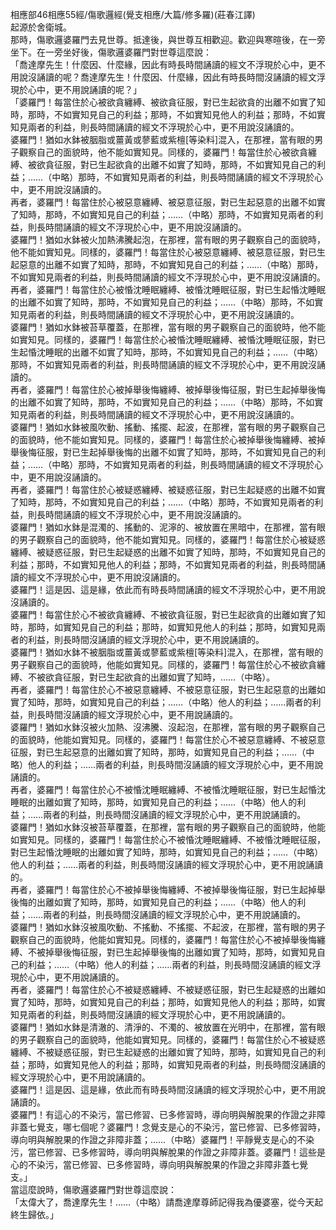 相應部46相應55經/傷歌邏經(覺支相應/大篇/修多羅)(莊春江譯)  
起源於舍衛城。  
那時，傷歌邏婆羅門去見世尊。抵達後，與世尊互相歡迎。歡迎與寒暄後，在一旁坐下。在一旁坐好後，傷歌邏婆羅門對世尊這麼說：  
「喬達摩先生！什麼因、什麼緣，因此有時長時間誦讀的經文不浮現於心中，更不用說沒誦讀的呢？喬達摩先生！什麼因、什麼緣，因此有時長時間沒誦讀的經文浮現於心中，更不用說誦讀的呢？」  
「婆羅門！每當住於心被欲貪纏縛、被欲貪征服，對已生起欲貪的出離不如實了知時，那時，不如實知見自己的利益；那時，不如實知見他人的利益；那時，不如實知見兩者的利益，則長時間誦讀的經文不浮現於心中，更不用說沒誦讀的。  
婆羅門！猶如水鉢被胭脂或薑黃或蓼藍或紫檀[等染料]混入，在那裡，當有眼的男子觀察自己的面貌時，他不能如實知見。同樣的，婆羅門！每當住於心被欲貪纏縛、被欲貪征服，對已生起欲貪的出離不如實了知時，那時，不如實知見自己的利益；……（中略）那時，不如實知見兩者的利益，則長時間誦讀的經文不浮現於心中，更不用說沒誦讀的。  
再者，婆羅門！每當住於心被惡意纏縛、被惡意征服，對已生起惡意的出離不如實了知時，那時，不如實知見自己的利益；……（中略）那時，不如實知見兩者的利益，則長時間誦讀的經文不浮現於心中，更不用說沒誦讀的。  
婆羅門！猶如水鉢被火加熱沸騰起泡，在那裡，當有眼的男子觀察自己的面貌時，他不能如實知見。同樣的，婆羅門！每當住於心被惡意纏縛、被惡意征服，對已生起惡意的出離不如實了知時，那時，不如實知見自己的利益；……（中略）那時，不如實知見兩者的利益，則長時間誦讀的經文不浮現於心中，更不用說沒誦讀的。  
再者，婆羅門！每當住於心被惛沈睡眠纏縛、被惛沈睡眠征服，對已生起惛沈睡眠的出離不如實了知時，那時，不如實知見自己的利益；……（中略）那時，不如實知見兩者的利益，則長時間誦讀的經文不浮現於心中，更不用說沒誦讀的。  
婆羅門！猶如水鉢被苔草覆蓋，在那裡，當有眼的男子觀察自己的面貌時，他不能如實知見。同樣的，婆羅門！每當住於心被惛沈睡眠纏縛、被惛沈睡眠征服，對已生起惛沈睡眠的出離不如實了知時，那時，不如實知見自己的利益；……（中略）那時，不如實知見兩者的利益，則長時間誦讀的經文不浮現於心中，更不用說沒誦讀的。  
再者，婆羅門！每當住於心被掉舉後悔纏縛、被掉舉後悔征服，對已生起掉舉後悔的出離不如實了知時，那時，不如實知見自己的利益；……（中略）那時，不如實知見兩者的利益，則長時間誦讀的經文不浮現於心中，更不用說沒誦讀的。  
婆羅門！猶如水鉢被風吹動、搖動、搖擺、起波，在那裡，當有眼的男子觀察自己的面貌時，他不能如實知見。同樣的，婆羅門！每當住於心被掉舉後悔纏縛、被掉舉後悔征服，對已生起掉舉後悔的出離不如實了知時，那時，不如實知見自己的利益；……（中略）那時，不如實知見兩者的利益，則長時間誦讀的經文不浮現於心中，更不用說沒誦讀的。  
再者，婆羅門！每當住於心被疑惑纏縛、被疑惑征服，對已生起疑惑的出離不如實了知時，那時，不如實知見自己的利益；……（中略）那時，不如實知見兩者的利益，則長時間誦讀的經文不浮現於心中，更不用說沒誦讀的。  
婆羅門！猶如水鉢是混濁的、搖動的、泥濘的、被放置在黑暗中，在那裡，當有眼的男子觀察自己的面貌時，他不能如實知見。同樣的，婆羅門！每當住於心被疑惑纏縛、被疑惑征服，對已生起疑惑的出離不如實了知時，那時，不如實知見自己的利益；那時，不如實知見他人的利益；那時，不如實知見兩者的利益，則長時間誦讀的經文不浮現於心中，更不用說沒誦讀的。  
婆羅門！這是因、這是緣，依此而有時長時間誦讀的經文不浮現於心中，更不用說沒誦讀的。  
婆羅門！每當住於心不被欲貪纏縛、不被欲貪征服，對已生起欲貪的出離如實了知時，那時，如實知見自己的利益；那時，如實知見他人的利益；那時，如實知見兩者的利益，則長時間沒誦讀的經文浮現於心中，更不用說誦讀的。  
婆羅門！猶如水鉢不被胭脂或薑黃或蓼藍或紫檀[等染料]混入，在那裡，當有眼的男子觀察自己的面貌時，他能如實知見。同樣的，婆羅門！每當住於心不被欲貪纏縛、不被欲貪征服，對已生起欲貪的出離如實了知時，……（中略）。  
再者，婆羅門！每當住於心不被惡意纏縛、不被惡意征服，對已生起惡意的出離如實了知時，那時，如實知見自己的利益；……（中略）他人的利益；……兩者的利益，則長時間沒誦讀的經文浮現於心中，更不用說誦讀的。  
婆羅門！猶如水鉢沒被火加熱、沒沸騰、沒起泡，在那裡，當有眼的男子觀察自己的面貌時，他能如實知見。同樣的，婆羅門！每當住於心不被惡意纏縛、不被惡意征服，對已生起惡意的出離如實了知時，那時，如實知見自己的利益；……（中略）他人的利益；……兩者的利益，則長時間沒誦讀的經文浮現於心中，更不用說誦讀的。  
再者，婆羅門！每當住於心不被惛沈睡眠纏縛、不被惛沈睡眠征服，對已生起惛沈睡眠的出離如實了知時，那時，如實知見自己的利益；……（中略）他人的利益；……兩者的利益，則長時間沒誦讀的經文浮現於心中，更不用說誦讀的。  
婆羅門！猶如水鉢沒被苔草覆蓋，在那裡，當有眼的男子觀察自己的面貌時，他能如實知見。同樣的，婆羅門！每當住於心不被惛沈睡眠纏縛、不被惛沈睡眠征服，對已生起惛沈睡眠的出離如實了知時，那時，如實知見自己的利益；……（中略）他人的利益；……兩者的利益，則長時間沒誦讀的經文浮現於心中，更不用說誦讀的。  
再者，婆羅門！每當住於心不被掉舉後悔纏縛、不被掉舉後悔征服，對已生起掉舉後悔的出離如實了知時，那時，如實知見自己的利益；……（中略）他人的利益；……兩者的利益，則長時間沒誦讀的經文浮現於心中，更不用說誦讀的。  
婆羅門！猶如水鉢沒被風吹動、不搖動、不搖擺、不起波，在那裡，當有眼的男子觀察自己的面貌時，他能如實知見。同樣的，婆羅門！每當住於心不被掉舉後悔纏縛、不被掉舉後悔征服，對已生起掉舉後悔的出離如實了知時，那時，如實知見自己的利益；……（中略）他人的利益；……兩者的利益，則長時間沒誦讀的經文浮現於心中，更不用說誦讀的。  
再者，婆羅門！每當住於心不被疑惑纏縛、不被疑惑征服，對已生起疑惑的出離如實了知時，那時，如實知見自己的利益；那時，如實知見他人的利益；那時，如實知見兩者的利益，則長時間沒誦讀的經文浮現於心中，更不用說誦讀的。  
婆羅門！猶如水鉢是清澈的、清淨的、不濁的、被放置在光明中，在那裡，當有眼的男子觀察自己的面貌時，他能如實知見。同樣的，婆羅門！每當住於心不被疑惑纏縛、不被疑惑征服，對已生起疑惑的出離如實了知時，那時，如實知見自己的利益；那時，如實知見他人的利益；那時，如實知見兩者的利益，則長時間沒誦讀的經文浮現於心中，更不用說誦讀的。  
婆羅門！這是因、這是緣，依此而有時長時間沒誦讀的經文浮現於心中，更不用說誦讀的。  
婆羅門！有這心的不染污，當已修習、已多修習時，導向明與解脫果的作證之非障非蓋七覺支，哪七個呢？婆羅門！念覺支是心的不染污，當已修習、已多修習時，導向明與解脫果的作證之非障非蓋；……（中略）婆羅門！平靜覺支是心的不染污，當已修習、已多修習時，導向明與解脫果的作證之非障非蓋。婆羅門！這些是心的不染污，當已修習、已多修習時，導向明與解脫果的作證之非障非蓋七覺支。」  
當這麼說時，傷歌邏婆羅門對世尊這麼說：  
「太偉大了，喬達摩先生！……（中略）請喬達摩尊師記得我為優婆塞，從今天起終生歸依。」  
  
  
